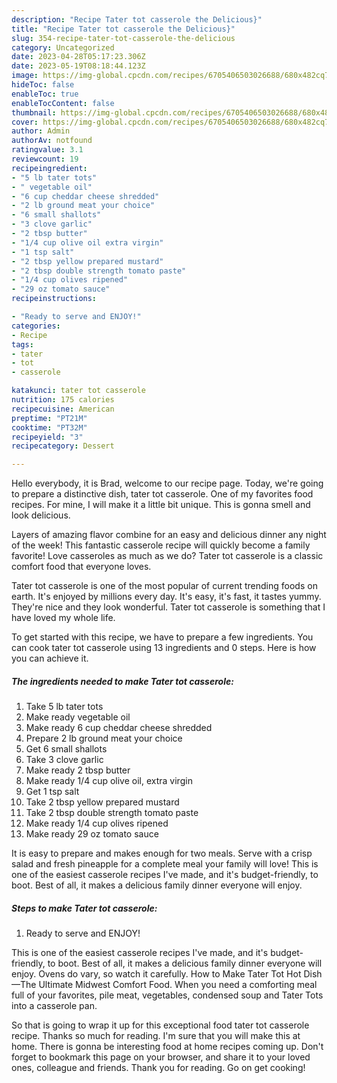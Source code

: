 ```yaml
---
description: "Recipe Tater tot casserole the Delicious}"
title: "Recipe Tater tot casserole the Delicious}"
slug: 354-recipe-tater-tot-casserole-the-delicious
category: Uncategorized
date: 2023-04-28T05:17:23.306Z
date: 2023-05-19T08:18:44.123Z
image: https://img-global.cpcdn.com/recipes/6705406503026688/680x482cq70/tater-tot-casserole-recipe-main-photo.jpg
hideToc: false
enableToc: true
enableTocContent: false
thumbnail: https://img-global.cpcdn.com/recipes/6705406503026688/680x482cq70/tater-tot-casserole-recipe-main-photo.jpg
cover: https://img-global.cpcdn.com/recipes/6705406503026688/680x482cq70/tater-tot-casserole-recipe-main-photo.jpg
author: Admin
authorAv: notfound
ratingvalue: 3.1
reviewcount: 19
recipeingredient:
- "5 lb tater tots"
- " vegetable oil"
- "6 cup cheddar cheese shredded"
- "2 lb ground meat your choice"
- "6 small shallots"
- "3 clove garlic"
- "2 tbsp butter"
- "1/4 cup olive oil extra virgin"
- "1 tsp salt"
- "2 tbsp yellow prepared mustard"
- "2 tbsp double strength tomato paste"
- "1/4 cup olives ripened"
- "29 oz tomato sauce"
recipeinstructions:

- "Ready to serve and ENJOY!"
categories:
- Recipe
tags:
- tater
- tot
- casserole

katakunci: tater tot casserole 
nutrition: 175 calories
recipecuisine: American
preptime: "PT21M"
cooktime: "PT32M"
recipeyield: "3"
recipecategory: Dessert

---
```



Hello everybody, it is Brad, welcome to our recipe page. Today, we're going to prepare a distinctive dish, tater tot casserole. One of my favorites food recipes. For mine, I will make it a little bit unique. This is gonna smell and look delicious.

Layers of amazing flavor combine for an easy and delicious dinner any night of the week! This fantastic casserole recipe will quickly become a family favorite! Love casseroles as much as we do? Tater tot casserole is a classic comfort food that everyone loves.

Tater tot casserole is one of the most popular of current trending foods on earth. It's enjoyed by millions every day. It's easy, it's fast, it tastes yummy. They're nice and they look wonderful. Tater tot casserole is something that I have loved my whole life.


To get started with this recipe, we have to prepare a few ingredients. You can cook tater tot casserole using 13 ingredients and 0 steps. Here is how you can achieve it.

<!--inarticleads1-->

##### The ingredients needed to make Tater tot casserole:

1. Take 5 lb tater tots
1. Make ready  vegetable oil
1. Make ready 6 cup cheddar cheese shredded
1. Prepare 2 lb ground meat your choice
1. Get 6 small shallots
1. Take 3 clove garlic
1. Make ready 2 tbsp butter
1. Make ready 1/4 cup olive oil, extra virgin
1. Get 1 tsp salt
1. Take 2 tbsp yellow prepared mustard
1. Take 2 tbsp double strength tomato paste
1. Make ready 1/4 cup olives ripened
1. Make ready 29 oz tomato sauce


It is easy to prepare and makes enough for two meals. Serve with a crisp salad and fresh pineapple for a complete meal your family will love! This is one of the easiest casserole recipes I&#39;ve made, and it&#39;s budget-friendly, to boot. Best of all, it makes a delicious family dinner everyone will enjoy. 

<!--inarticleads2-->

##### Steps to make Tater tot casserole:


1. Ready to serve and ENJOY!

This is one of the easiest casserole recipes I&#39;ve made, and it&#39;s budget-friendly, to boot. Best of all, it makes a delicious family dinner everyone will enjoy. Ovens do vary, so watch it carefully. How to Make Tater Tot Hot Dish—The Ultimate Midwest Comfort Food. When you need a comforting meal full of your favorites, pile meat, vegetables, condensed soup and Tater Tots into a casserole pan. 

So that is going to wrap it up for this exceptional food tater tot casserole recipe. Thanks so much for reading. I'm sure that you will make this at home. There is gonna be interesting food at home recipes coming up. Don't forget to bookmark this page on your browser, and share it to your loved ones, colleague and friends. Thank you for reading. Go on get cooking!
